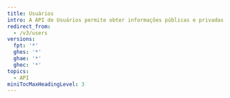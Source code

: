 ```yaml
---
title: Usuários
intro: A API de Usuários permite obter informações públicas e privadas sobre o usuário autenticado.
redirect_from:
  - /v3/users
versions:
  fpt: '*'
  ghes: '*'
  ghae: '*'
  ghec: '*'
topics:
  - API
miniTocMaxHeadingLevel: 3
---
```


<!--
  Operations are automatically generated below. Markdown for subcategories is located in data/reusables/rest-reference/users
-->
